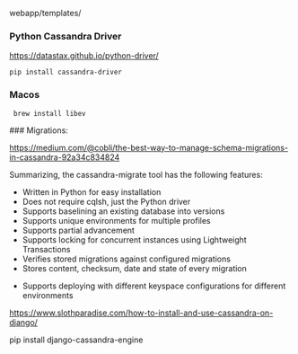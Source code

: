 webapp/templates/


### Python Cassandra Driver 

https://datastax.github.io/python-driver/

```
pip install cassandra-driver
```

### Macos

```
 brew install libev
```

### Migrations: 

https://medium.com/@cobli/the-best-way-to-manage-schema-migrations-in-cassandra-92a34c834824

Summarizing, the cassandra-migrate tool has the following features:

* Written in Python for easy installation
* Does not require cqlsh, just the Python driver
* Supports baselining an existing database into versions
* Supports unique environments for multiple profiles
* Supports partial advancement
* Supports locking for concurrent instances using Lightweight Transactions
* Verifies stored migrations against configured migrations
* Stores content, checksum, date and state of every migration
+ Supports deploying with different keyspace configurations for different environments



https://www.slothparadise.com/how-to-install-and-use-cassandra-on-django/

pip install django-cassandra-engine
